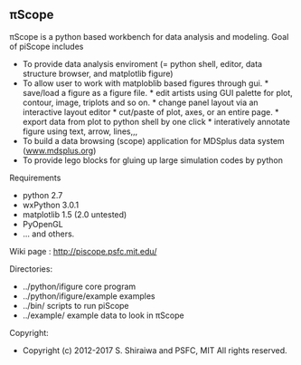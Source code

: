 ## &pi;Scope
&pi;Scope is a python based workbench for data analysis and modeling.
Goal of piScope includes

   * To provide data analysis enviroment (= python shell, editor,
     data structure browser, and matplotlib figure)
   * To allow user to work with matploblib based figures through gui.
    * save/load a figure as a figure file.
    * edit artists using GUI palette for plot, contour, image, triplots and so on.
    * change panel layout via an interactive layout editor
    * cut/paste of plot, axes, or an entire page.
    * export data from plot to python shell by one click
    * interatively annotate figure using text, arrow, lines,,,
   * To build a data browsing (scope) application for MDSplus data system (www.mdsplus.org)
   * To provide lego blocks for gluing up large simulation codes 
     by python

Requirements
  *  python 2.7
  *  wxPython 3.0.1
  *  matplotlib 1.5 (2.0 untested)
  *  PyOpenGL
  *  ... and others.

Wiki page : http://piscope.psfc.mit.edu/

Directories:
*  ../python/ifigure         core program
*  ../python/ifigure/example examples
*  ../bin/           scripts to run piScope
*  ../example/       example data to look in &pi;Scope

Copyright: 
*  Copyright (c) 2012-2017 S. Shiraiwa and PSFC, MIT All rights reserved.
